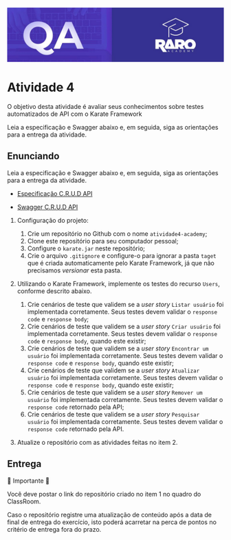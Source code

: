 ![Logo Raro Academy](./logo.jpeg)

# Atividade 4

O objetivo desta atividade é avaliar seus conhecimentos sobre testes automatizados de API com o Karate Framework

Leia a especificação e Swagger abaixo e, em seguida, siga as orientações para a entrega da atividade.

## Enunciando

Leia a especificação e Swagger abaixo e, em seguida, siga as orientações para a entrega da atividade.

- [Especificação C.R.U.D API](./Especifica%C3%A7%C3%A3o%20CRUD%20api.md)

- [Swagger C.R.U.D API](https://crud-api-academy.herokuapp.com/api-docs/)


1. Configuração do projeto:
    1. Crie um repositório no Github com o nome ``atividade4-academy``;
    2. Clone este repositório para seu computador pessoal;
    3. Configure o ``karate.jar`` neste repositório;
    4. Crie o arquivo ``.gitignore`` e configure-o para ignorar a pasta ``taget`` que é criada automaticamente pelo Karate Framework, já que não precisamos *versionar* esta pasta.

2. Utilizando o Karate Framework, implemente os testes do recurso ``Users``, conforme descrito abaixo.
    1. Crie cenários de teste que validem se a *user story* ``Listar usuário`` foi implementada corretamente.  Seus testes devem validar o ``response code`` e ``response body``;
    2. Crie cenários de teste que validem se a *user story* ``Criar usuário`` foi implementada corretamente. Seus testes devem validar o ``response code`` e ``response body``, quando este existir;
    3. Crie cenários de teste que validem se a *user story* ``Encontrar um usuário`` foi implementada corretamente. Seus testes devem validar o ``response code`` e ``response body``, quando este existir;
    4. Crie cenários de teste que validem se a *user story* ``Atualizar usuário`` foi implementada corretamente.  Seus testes devem validar o ``response code`` e ``response body``, quando este existir;
    5. Crie cenários de teste que validem se a *user story* ``Remover um usuário`` foi implementada corretamente.  Seus testes devem validar o ``response code`` retornado pela API;
    6. Crie cenários de teste que validem se a *user story* ``Pesquisar usuário`` foi implementada corretamente.  Seus testes devem validar o ``response code`` retornado pela API.
    
3. Atualize o repositório com as atividades feitas no item 2.
    
## Entrega

📌 Importante 📌

Você deve postar o link do repositório criado no item 1 no quadro do ClassRoom. 

Caso o repositório registre uma atualização de conteúdo após a data de final de entrega do exercício, isto poderá acarretar na perca de pontos no critério de entrega fora do prazo.